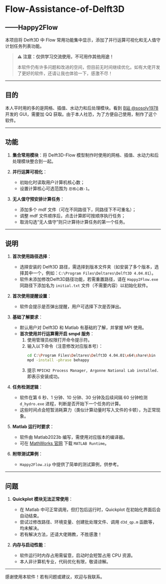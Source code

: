 # Flow-Assistance-of-Delft3D
## ——Happy2Flow

本项目将 Delft3D 中 Flow 常用功能集中显示，添加了并行运算可视化和无人值守计划任务列表功能。

> **⚠️ 注意：仅供学习交流使用，不可用作其他用途！**
>
> 本软件仍有许多问题和改进的空间，但目前无时间继续优化。如有大佬开发了更好的软件，还请让我也体验一下，感激不尽！

---

## 目的

本人平时用的多的是网格、插值、水动力和后处理模块。看到 [B站 @sosoly1978](https://www.bilibili.com/video/BV1jN4y127HA/?spm_id_from=333.337.search-card.all.click&vd_source=9e5fd74d3207deedeedec5d44c6b2289) 开发的 GUI，需要加 QQ 获取。由于本人社恐，为了方便自己使用，制作了这个软件。

---

## 功能

1. **集合常用模块**：将 Delft3D-Flow 模型制作时使用的网格、插值、水动力和后处理模块整合到一起。

2. **并行运算可视化**：
   - 初始化时读取用户计算机核心数；
   - 设置计算核心可选范围为 `总核心数-1`。

3. **无人值守预安排计算任务**：
   - 添加多个 mdf 文件（可在不同路径下，同路径下不可重名）；
   - 调整 mdf 文件顺序后，点击计算即可按顺序执行任务；
   - 取消勾选“无人值守”则只计算待计算任务的第一个任务。

---

## 说明

1. **首次使用路径选择**：
   - 选择安装的 Delft3D 路径，需选择到版本文件夹（如安装了多个版本，选择其中一个，例如：`C:\Program Files\Deltares\Delft3D 4.04.01`）。
   - 软件未添加修改Delft3D路径功能，若需重置路径，请在 `Happy2Flow.exe` 同路径下添加名为 `initial.txt` 文件（不需要内容）以初始化软件。

2. **首次使用提醒设置**：
   - 软件会提示是否弹出提醒，用户可选择下次是否弹出。

3. **基础了解要求**：
   - 默认用户对 Delft3D 和 Matlab 有基础的了解，并掌握 MPI 使用。
   - **首次使用并行运算需开启 smpd 服务**：
     1. 使用管理员权限打开命令提示符。
     2. 输入以下命令（注意修改对应版本号）：
        ```bash
        cd C:\Program Files\Deltares\Delft3D 4.04.01\x64\share\bin
        mpd -install -phrase behappy
        ```
     3. 提示 `MPICH2 Process Manager, Argonne National Lab installed.` 即表示安装成功。

4. **任务检测逻辑**：
   - 软件在第 6 秒、1 分钟、10 分钟、30 分钟及后续间隔 60 分钟检测 `d_hydro.exe` 进程，判断是否开始下一个任务的计算。
   - 这些时间点会短暂消耗算力（类似计算动量时写入文件的卡顿），为正常现象。

5. **Matlab 运行时要求**：
   - 软件由 Matlab2023b 编写，需使用对应版本的编译器。
   - 可在 [MathWorks 官网](https://ww2.mathworks.cn/products/compiler/matlab-runtime.html) 下载 `MATLAB Runtime`。

6. **附带测试算例**：
   - `Happy2Flow.zip` 中提供了简单的测试算例，供参考。

---

## 问题

1. **Quickplot 模块无法正常使用**：
   - 在 Matlab 中可正常调用，但打包后运行时，Quickplot 在初始化界面后会自动结束。
   - 尝试过修改路径、环境变量、创建批处理文件、调用 `d3d_qp.m` 函数等，均未解决。
   - 若有解决方法，还请大佬赐教，不胜感激！

2. **内存与启动性能**：
   - 软件运行时内存占用需留意，启动时会短暂占用 CPU 资源。
   - 本人非计算机专业，代码优化有限，敬请谅解。

---

感谢使用本软件！若有问题或建议，欢迎与我联系。
